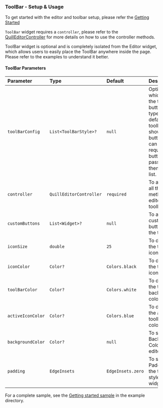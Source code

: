 ### ToolBar - Setup & Usage

To get started with the editor and toolbar setup, please refer the [Getting Started]


`ToolBar` widget requires a `controller`, please refer to the [QuillEditorController] for more details on how to use the controller methods.

ToolBar widget is optional and is completely isolated from the Editor widget, which allows users to easily place the ToolBar anywhere inside the page. Please refer to the examples to understand it better.

#### ToolBar Parameters


| Parameter  | Type  | Default  | Description |
|:----------|:----------|:----------|:----------|
| `toolBarConfig`   	| `List<ToolBarStyle>?`   |  `null` | Optional list which takes the toolbar button types, by default, toolbar will show all the buttons, we can show required buttons by passing them in the list.   |
| `controller`    |  `QuillEditorController`   | `required`   | To access all the methods of editor and toolbar    |
| `customButtons`    | `List<Widget>?`    | `null`   | To add custom buttons in the toolbar  |
| `iconSize`   | `double`    | `25`    | To define the toolbar icon size    |
| `iconColor`   | `Color?`    | `Colors.black`   | To define the toolbar icon color    |
| `toolBarColor`    | `Color?`    | `Colors.white`    | To define the toolbar background color  |
| `activeIconColor`    | `Color?`   | `Colors.blue`   | To define the active toolbar icon color |
| `backgroundColor`    | `Color?`    | `null`    | To set Background Color to the editor   |
| `padding`    | `EdgeInsets`   | `EdgeInsets.zero`    | To set Padding to the toolbar style widgets    |



For a complete sample, see the [Getting started sample][] in the example directory.

[Getting started sample]: https://github.com/the-airbender/quill_html_editor/blob/main/example/lib/main.dart

[Getting Started]: https://pub.dev/documentation/quill_html_editor/latest/topics/Get%20started-topic.html

[QuillEditorController]: https://pub.dev/documentation/quill_html_editor/latest/topics/QuillEditorController-topic.html
